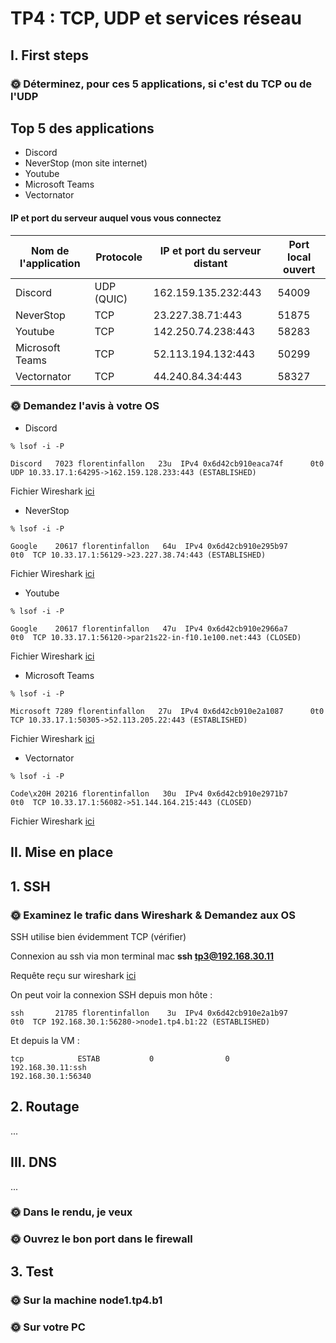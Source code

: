 # TP4 : TCP, UDP et services réseau
## I. First steps
### 🌞 Déterminez, pour ces 5 applications, si c'est du TCP ou de l'UDP

## Top 5 des applications 

+ Discord 
+ NeverStop (mon site internet)
+ Youtube
+ Microsoft Teams
+ Vectornator 

#### IP et port du serveur auquel vous vous connectez 

| Nom de l'application | Protocole | IP et port du serveur distant | Port local ouvert |
|----------------------|-----------|--------------------------------|--------------------|
|Discord | UDP (QUIC) | 162.159.135.232:443 | 54009 |
| NeverStop | TCP | 23.227.38.71:443 | 51875 |
| Youtube | TCP | 142.250.74.238:443 | 58283 |
| Microsoft Teams | TCP | 52.113.194.132:443 | 50299 |
| Vectornator | TCP | 44.240.84.34:443 | 58327 |

### 🌞 Demandez l'avis à votre OS

+ Discord 
```
% lsof -i -P

Discord   7023 florentinfallon   23u  IPv4 0x6d42cb910eaca74f      0t0  UDP 10.33.17.1:64295->162.159.128.233:443 (ESTABLISHED)
```
Fichier Wireshark [ici](tp4_Discord.pcapng)

+ NeverStop
```
% lsof -i -P

Google    20617 florentinfallon   64u  IPv4 0x6d42cb910e295b97      0t0  TCP 10.33.17.1:56129->23.227.38.74:443 (ESTABLISHED)
```

Fichier Wireshark [ici](tp4_Neverstop.pcapng)

+ Youtube 
```
% lsof -i -P

Google    20617 florentinfallon   47u  IPv4 0x6d42cb910e2966a7      0t0  TCP 10.33.17.1:56120->par21s22-in-f10.1e100.net:443 (CLOSED)
```

Fichier Wireshark [ici](tp4_Youtube.pcapng)

+ Microsoft Teams
```
% lsof -i -P

Microsoft 7289 florentinfallon   27u  IPv4 0x6d42cb910e2a1087      0t0  TCP 10.33.17.1:50305->52.113.205.22:443 (ESTABLISHED)
```

Fichier Wireshark [ici](tp4_Microsoft.pcapng)

+ Vectornator
```
% lsof -i -P

Code\x20H 20216 florentinfallon   30u  IPv4 0x6d42cb910e2971b7      0t0  TCP 10.33.17.1:56082->51.144.164.215:443 (CLOSED)
```

Fichier Wireshark [ici](tp4_Vectornator.pcapng)


## II. Mise en place

## 1. SSH

### 🌞 Examinez le trafic dans Wireshark & Demandez aux OS
SSH utilise bien évidemment TCP (vérifier)


Connexion au ssh via mon terminal mac **ssh tp3@192.168.30.11**

Requête reçu sur wireshark [ici](Tp4-SSH.pcapng)

On peut voir la connexion SSH depuis mon hôte :
```
ssh       21785 florentinfallon    3u  IPv4 0x6d42cb910e2a1b97      0t0  TCP 192.168.30.1:56280->node1.tp4.b1:22 (ESTABLISHED)
```

Et depuis la VM :
```
tcp            ESTAB           0                0                                                       192.168.30.11:ssh                                    192.168.30.1:56340 
```

## 2. Routage

...

## III. DNS

...

### 🌞 Dans le rendu, je veux


### 🌞 Ouvrez le bon port dans le firewall


## 3. Test

### 🌞 Sur la machine node1.tp4.b1

### 🌞 Sur votre PC




